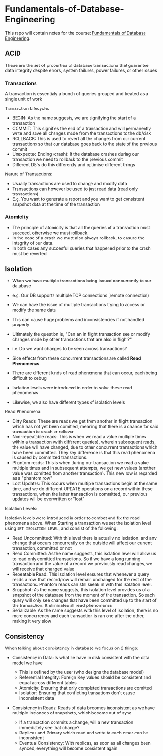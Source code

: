 # Fundamentals-of-Database-Engineering

This repo will contain notes for the course: [Fundamentals of Database Engineering](https://www.udemy.com/course/database-engines-crash-course/learn/lecture/28927754#overview).<br/>

## ACID

These are the set of properties of database transactions that guarantee data integrity despite errors, system failures, power failures, or other issues

### Transactions

A transaction is essentialy a bunch of queries grouped and treated as a single unit of work

Transaction Lifecycle:

- BEGIN: As the name suggests, we are signifying the start of a transaction
- COMMIT: This signifies the end of a transaction and will permanently write and save all changes made from the transactions to the db/disk
- ROLLBACK: This is used to revert all the changes from our current transactions so that our database goes back to the state of the previous commit
- Unexpected Ending (crash): If the database crashes during our transaction we need to rollback to the previous commit
- Different DB's do this differently and optimise different things

Nature of Transactions:

- Usually transactions are used to change and modify data
- Transactions can however be used to just read data (read only transactions)
- E.g. You want to generate a report and you want to get consistent snapshot data at the time of the transaction

### Atomicity

- The principle of atomicity is that all the queries of a transaction must succeed, otherwise we must rollback.
- In the case of a crash we must also always rollback, to ensure the integrity of our data.
- In both cases any succesful queries that happened prior to the crash must be reverted

## Isolation

- When we have multiple transactions being issued concurrently to our database
- e.g. Our DB supports multiple TCP connections (remote connection)
- We can have the issue of multiple transactions trying to access or modify the same data
- This can cause huge problems and inconsistencies if not handled properly
- Ultimately the question is, "Can an in flight transaction see or modify changes made by other transactions that are also in flight?"
- i.e. Do we want changes to be seen across transactions?

- Side effects from these concurrent transactions are called **Read Phenomenas**
- There are different kinds of read phenomena that can occur, each being difficult to debug
- Isolation levels were introduced in order to solve these read phenomenas
- Likewise, we also have different types of isolation levels

Read Phenomena:

- Dirty Reads: These are reads we get from another in flight transaction which has not yet been comitted, meaning that there is a chance for said transaction to crash or rollover
- Non-repeatable reads: This is when we read a value multiple times within a transaction (with different queries), wherein subsequent reads, the value will have changed, due to other concurrent transactions which have been committed. They key difference is that this read phenomena is caused by committed transactions.
- Phantom reads: This is when during our transaction we read a value multiple times and in subsequent attempts, we get new values (another value was comitted from another transaction). This new row is regarded as a "phantom row"
- Lost Updates: This occurs when multiple transactions begin at the same time, and we do different UPDATE operations on a record within these transactions, when the latter transaction is committed, our previous updates will be overwritten or "lost"

Isolation Levels:

Isolation levels were introduced in order to combat and fix the read phenomena above.
When Starting a transaction we set the isolation level using `SET ISOLATION LEVEL`, and consist of the following:

- Read Uncommitted: With this level there is actually no isolation, and any change that occurs concurrently on the outside will affect our current transaction, committed or not.
- Read Committed: As the name suggests, this isolation level will allow us to read only comitted transactions. So if we have a long running transaction and the value of a record we previously read changes, we will receive that changed value
- Repeatable Read: This isolation level ensures that whenever a query reads a row, that record/row will remain unchanged for the rest of the transactions. Phantom reads can still sneak in with this isolation level.
- Snapshot: As the name suggests, this isolation level provides us of a snapshot of the database from the moment of the transaction. So each query will only see changes that have been committed up to the start of the transaction. It eliminates all read phenomenas
- Serializable: As the name suggests with this level of isolation, there is no more concurrency and each transaction is ran one after the other, making it very slow

## Consistency

When talking about consistency in database we focus on 2 things:

- Consistency in Data: Is what he have in disk consistent with the data model we have 
    - This is defined by the user (who designs the database model)
    - Referential Integrity: Foreign Key values should be consistent and equal across different tables
    - Atomicity: Ensuring that only completed transactions are comitted
    - Isolation: Ensuring that conficting transations don't cause inconsistent data 

- Consistency in Reads: Reads of data becomes inconsistent as we have multiple instances of snapshots, which become out of sync  
    - If a transaction commits a change, will a new transaction immediately see that change?   
    - Replicas and Primary which read and write to each other can be inconsistent
    - Eventual Consistency: With replicas, as soon as all changes been synced, everything will become consistent again 